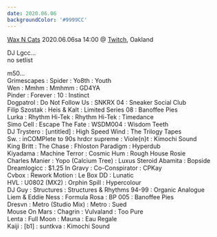 ```yaml
---
date: 2020.06.06
backgroundColor: '#9999CC'
---
```


[Wax N Cats](http://dreamlogicc.blogspot.com/) 2020.06.06sa 14:00 @ [Twitch](https://www.twitch.tv/waxncats), Oakland  

DJ Lgcc...  
no setlist  

m50...  
Grimescapes : Spider : Yo8th : Youth  
Wen : Mmhm : Mmhmm : GD4YA  
Pinder : Forever : 10 : Instinct  
Dogpatrol : Do Not Follow Us : SNKRX 04 : Sneaker Social Club  
Filip Szostak : Heis & Kalt : Limited Series 08 : Banoffee Pies  
Lurka : Rhythm Hi-Tek : Rhythm Hi-Tek : Timedance  
Simo Cell : Escape The Fate : WSDM004 : Wisdom Teeth  
DJ Trystero : \[untitled\] : High Speed Wind : The Trilogy Tapes  
Sw. : inCOMPlete to 90s hrdcr supreme : Viole{n}t : Kimochi Sound  
King Britt : The Chase : Fhloston Paradigm : Hyperdub  
Kiyadama : Machine Terror : Cosmic Hum : Rough House Rosie  
Charles Manier : Yopo (Calcium Tree) : Luxus Steroid Abamita : Bopside  
Dreamlogicc : $1.25 In Gravy : Co-Conspirator : CPKay  
Cvbox : Rework Motion : Le Box DD : Lunatic  
HVL : U0802 (MX2) : Orphin Spill : Hypercolour  
DJ Guy : Structures : Structures & Rhythms 94-99 : Organic Analogue  
Liem & Eddie Ness : Formula Rosa : BP 005 : Banoffee Pies  
Dresvn : Metro (Studio Mix) : Metro : Sued  
Mouse On Mars : Chagrin : Vulvaland : Too Pure  
Lenta : Full Moon : Mauna : Eau Regale  
Kaiji : \[b1\] : suntkva : Kimochi Sound
